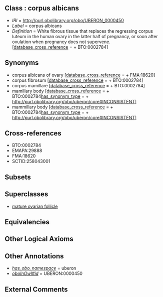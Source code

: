 
## Class : corpus albicans

 * *IRI* = http://purl.obolibrary.org/obo/UBERON_0000450
 * *Label* = corpus albicans
 * *Definition* = White fibrous tissue that replaces the regressing corpus luteum in the human ovary in the latter half of pregnancy, or soon after ovulation when pregnancy does not supervene. [[database_cross_reference](../../ef/oboInOwl#hasDbXref.md) =  + BTO:0002784]

## Synonyms

 * corpus albicans of ovary [[database_cross_reference](../../ef/oboInOwl#hasDbXref.md) =  + FMA:18620]
 * corpus fibrosum [[database_cross_reference](../../ef/oboInOwl#hasDbXref.md) =  + BTO:0002784]
 * corpus mamillare [[database_cross_reference](../../ef/oboInOwl#hasDbXref.md) =  + BTO:0002784]
 * mamillary body [[database_cross_reference](../../ef/oboInOwl#hasDbXref.md) =  + BTO:0002784[has_synonym_type](../../pe/oboInOwl#hasSynonymType.md) =  + http://purl.obolibrary.org/obo/uberon/core#INCONSISTENT]
 * mammillary body [[database_cross_reference](../../ef/oboInOwl#hasDbXref.md) =  + BTO:0002784[has_synonym_type](../../pe/oboInOwl#hasSynonymType.md) =  + http://purl.obolibrary.org/obo/uberon/core#INCONSISTENT]

## Cross-references

 * BTO:0002784
 * EMAPA:29888
 * FMA:18620
 * SCTID:258043001

## Subsets


## Superclasses

 * [mature ovarian follicle](../../UBERON/82/UBERON_0003982.md)

## Equivalencies


## Other Logical Axioms


## Other Annotations

 * *[has_obo_namespace](../../ce/oboInOwl#hasOBONamespace.md)* = uberon
 * *[oboInOwl#id](../../id/oboInOwl#id.md)* = UBERON:0000450

## External Comments

